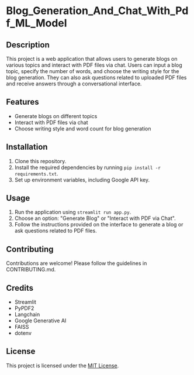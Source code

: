 # Blog_Generation_And_Chat_With_Pdf_ML_Model

## Description
This project is a web application that allows users to generate blogs on various topics and interact with PDF files via chat. Users can input a blog topic, specify the number of words, and choose the writing style for the blog generation. They can also ask questions related to uploaded PDF files and receive answers through a conversational interface.

## Features
- Generate blogs on different topics
- Interact with PDF files via chat
- Choose writing style and word count for blog generation

## Installation
1. Clone this repository.
2. Install the required dependencies by running `pip install -r requirements.txt`.
3. Set up environment variables, including Google API key.

## Usage
1. Run the application using `streamlit run app.py`.
2. Choose an option: "Generate Blog" or "Interact with PDF via Chat".
3. Follow the instructions provided on the interface to generate a blog or ask questions related to PDF files.

## Contributing
Contributions are welcome! Please follow the guidelines in CONTRIBUTING.md.

## Credits
- Streamlit
- PyPDF2
- Langchain
- Google Generative AI
- FAISS
- dotenv

## License
This project is licensed under the [MIT License](LICENSE).
